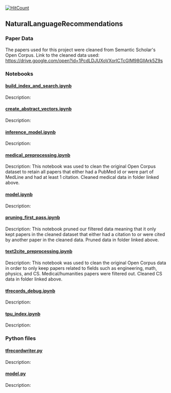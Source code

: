 [![HitCount](http://hits.dwyl.io/Santosh-Gupta/NaturalLanguageRecommendations.svg)](http://hits.dwyl.io/Santosh-Gupta/NaturalLanguageRecommendations)

## NaturalLanguageRecommendations

### Paper Data
The papers used for this project were cleaned from Semantic Scholar's Open Corpus. 
Link to the cleaned data used: https://drive.google.com/open?id=1PcdLDJUXoVXorlCTcGlM98GllArk5Z9s


### Notebooks
#### [build_index_and_search.ipynb](https://github.com/Santosh-Gupta/NaturalLanguageRecommendations/blob/master/notebooks/build_index_and_search.ipynb)
Description: 

#### [create_abstract_vectors.ipynb](https://github.com/Santosh-Gupta/NaturalLanguageRecommendations/blob/master/notebooks/create_abstract_vectors.ipynb)
Description: 

#### [inference_model.ipynb](https://github.com/Santosh-Gupta/NaturalLanguageRecommendations/blob/master/notebooks/inference_model.ipynb)
Description: 

#### [medical_preprocessing.ipynb](https://github.com/Santosh-Gupta/NaturalLanguageRecommendations/blob/master/notebooks/medical_preprocessing.ipynb)
Description: This notebook was used to clean the original Open Corpus dataset to retain all papers that either had a PubMed id or were part of MedLine and had at least 1 citation. Cleaned medical data in folder linked above.

#### [model.ipynb](https://github.com/Santosh-Gupta/NaturalLanguageRecommendations/blob/master/notebooks/model.ipynb)
Description: 

#### [pruning_first_pass.ipynb](https://github.com/Santosh-Gupta/NaturalLanguageRecommendations/blob/master/notebooks/pruning_first_pass.ipynb)
Description: This notebook pruned our filtered data meaning that it only kept papers in the cleaned dataset that either had a citation to or were cited by another paper in the cleaned data. Pruned data in folder linked above.

#### [text2cite_preprocessing.ipynb](https://github.com/Santosh-Gupta/NaturalLanguageRecommendations/blob/master/notebooks/text2cite_preprocessing.ipynb)
Description: This notebook was used to clean the original Open Corpus data in order to only keep papers related to fields such as engineering, math, physics, and CS. Medical/humanities papers were filtered out. Cleaned CS data in folder linked above.

#### [tfrecords_debug.ipynb](https://github.com/Santosh-Gupta/NaturalLanguageRecommendations/blob/master/notebooks/tfrecords_debug.ipynb)
Description: 

#### [tpu_index.ipynb](https://github.com/Santosh-Gupta/NaturalLanguageRecommendations/blob/master/notebooks/tpu_index.ipynb)
Description: 

### Python files
#### [tfrecordwriter.py](https://github.com/Santosh-Gupta/NaturalLanguageRecommendations/blob/master/pyfiles/TFrecordWriter.py)
Description: 

#### [model.py](https://github.com/Santosh-Gupta/NaturalLanguageRecommendations/blob/master/pyfiles/model.py)
Description: 
